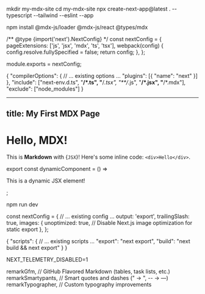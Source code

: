 
<!-- Set Up the Next.js Project Locally -->

<!-- Create a new directory and initialize the project: -->

mkdir my-mdx-site
cd my-mdx-site
npx create-next-app@latest . --typescript --tailwind --eslint --app


<!-- Install MDX support -->

npm install @mdx-js/loader @mdx-js/react @types/mdx

<!-- Configure MDX in next.config.js (create/edit the file in your root) -->

/** @type {import('next').NextConfig} */
const nextConfig = {
  pageExtensions: ['js', 'jsx', 'mdx', 'ts', 'tsx'],
  webpack(config) {
    config.resolve.fullySpecified = false;
    return config;
  },
};

module.exports = nextConfig;

<!-- Update tsconfig.json to include MDX -->

{
  "compilerOptions": {
    // ... existing options ...
    "plugins": [{ "name": "next" }]
  },
  "include": ["next-env.d.ts", "**/*.ts", "**/*.tsx", "**/*.js", "**/*.jsx", "**/*.mdx"],
  "exclude": ["node_modules"]
}

<!-- Create a sample MDX page: Make a pages/docs.mdx file (Next.js uses pages/ for routing) -->

---
title: My First MDX Page
---

# Hello, MDX!

This is **Markdown** with {`JSX`}! Here's some inline code: `<div>Hello</div>`.

export const dynamicComponent = () => <p>This is a dynamic JSX element!</p>;

<dynamicComponent />


<!-- Test locally -->

npm run dev

<!-- Visit http://localhost:3000/docs to see your MDX page. -->

<!-- Step 2 Github pipeline hosting and deployment -->

<!-- Step 2: Create the GitHub Actions Workflow -->

<!-- .github/workflows/deploy.yml -->

<!-- Enable static export in next.config.js (add this for GitHub Pages compatibility)-->

const nextConfig = {
  // ... existing config ...
  output: 'export',
  trailingSlash: true,
  images: {
    unoptimized: true,  // Disable Next.js image optimization for static export
  },
};


<!-- This outputs static files to /out (built above). -->

<!-- Update package.json scripts (add static export) -->

{
  "scripts": {
    // ... existing scripts ...
    "export": "next export",
    "build": "next build && next export"
  }
}


<!-- NOTE -->
<!-- create .env file to opt out of next telemetry -->
NEXT_TELEMETRY_DISABLED=1



  remarkGfm,           // GitHub Flavored Markdown (tables, task lists, etc.)
  remarkSmartypants,   // Smart quotes and dashes (" → ", -- → —)
  remarkTypographer,   // Custom typography improvements